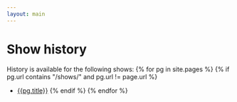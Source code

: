 ```yaml
---
layout: main
---
```

# Show history

History is available for the following shows:
{% for pg in site.pages %}
{% if pg.url contains "/shows/" and pg.url != page.url %}
* [{{pg.title}}]({{pg.url}})
{% endif %}
{% endfor %}
